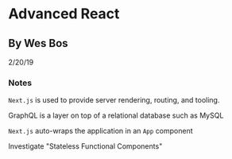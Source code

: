 # Advanced React

## By Wes Bos

2/20/19

### Notes

`Next.js` is used to provide server rendering, routing, and tooling.

GraphQL is a layer on top of a relational database such as MySQL

`Next.js` auto-wraps the application in an `App` component

Investigate "Stateless Functional Components"

